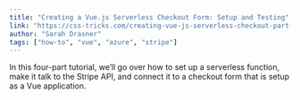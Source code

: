 ```yaml
---
title: "Creating a Vue.js Serverless Checkout Form: Setup and Testing"
link: "https://css-tricks.com/creating-vue-js-serverless-checkout-part-one/"
author: "Sarah Drasner"
tags: ["how-to", "vue", "azure", "stripe"]
---
```


In this four-part tutorial, we’ll go over how to set up a serverless function, make it talk to the Stripe API, and connect it to a checkout form that is setup as a Vue application.
